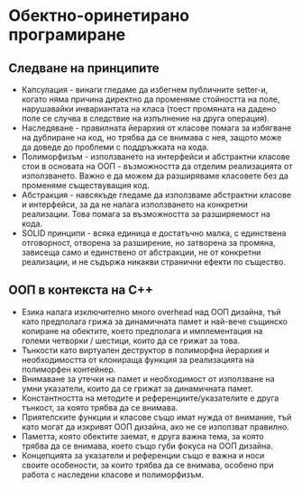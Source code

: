 # Обектно-оринетирано програмиране

## Следване на принципите

- Капсулация - винаги гледаме да избегнем публичните setter-и, когато няма причина директно да променяме стойността на поле, нарушавайки инвариантата на класа (тоест промяната на дадено поле се случва в следствие на изпълнение на друга операция).
- Наследяване - правилната йерархия от класове помага за избягване на дублиране на код, но трябва да се внимава с нея, защото може да доведе до проблеми с поддръжката на кода.
- Полиморфизъм - използването на интерфейси и абстрактни класове стои в основата на ООП - възможността да отделим реализацията от използването. Важно е да можем да разширяваме класовете без да променяме съществуващия код.
- Абстракция - навсякъде гледаме да използваме абстрактни класове и интерфейси, за да не налага използването на конкретни реализации. Това помага за възможността за разширяемост на кода.
- SOLID принципи - всяка единица е достатъчно малка, с единствена отговорност, отворена за разширение, но затворена за промяна, зависеща само и единствено от абстракции, не от конкретни реализации, и не съдържа никакви странични ефекти по същество.

## ООП в контекста на C++

- Езика налага изключително много overhead над ООП дизайна, тъй като предполага грижа за динамичната памет и най-вече същинско копиране на обектите, което предполага и имплементация на големи четворки / шестици, които да се грижат за това.
- Тънкости като виртуален деструктор в полиморфна йерархия и необходимостта от клонираща функция за реализацията на полиморфен контейнер.
- Внимаване за утечки на памет и необходимост от използване на умни указатели, които да се грижат за динамичната памет.
- Константността на методите и референциите/указателите е друга тънкост, за която трябва да се внимава.
- Приятелските функции и класове също имат нужда от внимание, тъй като могат да изкривят ООП дизайна, ако не се използват правилно.
- Паметта, която обектите заемат, е друга важна тема, за която трябва да се внимава, което също губи фокуса на ООП дизайна.
- Концепцията за указатели и референции също е важна и носи своите особености, за които трябва да се внимава, особено при работа с наследени класове и полиморфизъм.